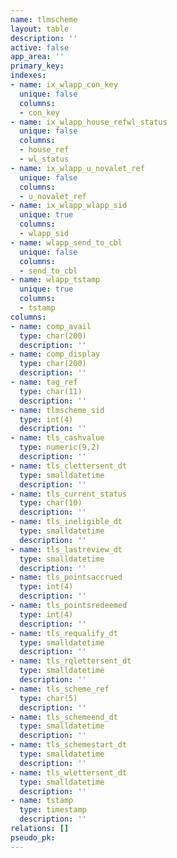 ```yaml
---
name: tlmscheme
layout: table
description: ''
active: false
app_area: ''
primary_key: 
indexes:
- name: ix_wlapp_con_key
  unique: false
  columns:
  - con_key
- name: ix_wlapp_house_refwl_status
  unique: false
  columns:
  - house_ref
  - wl_status
- name: ix_wlapp_u_novalet_ref
  unique: false
  columns:
  - u_novalet_ref
- name: ix_wlapp_wlapp_sid
  unique: true
  columns:
  - wlapp_sid
- name: wlapp_send_to_cbl
  unique: false
  columns:
  - send_to_cbl
- name: wlapp_tstamp
  unique: true
  columns:
  - tstamp
columns:
- name: comp_avail
  type: char(200)
  description: ''
- name: comp_display
  type: char(200)
  description: ''
- name: tag_ref
  type: char(11)
  description: ''
- name: tlmscheme_sid
  type: int(4)
  description: ''
- name: tls_cashvalue
  type: numeric(9,2)
  description: ''
- name: tls_clettersent_dt
  type: smalldatetime
  description: ''
- name: tls_current_status
  type: char(10)
  description: ''
- name: tls_ineligible_dt
  type: smalldatetime
  description: ''
- name: tls_lastreview_dt
  type: smalldatetime
  description: ''
- name: tls_pointsaccrued
  type: int(4)
  description: ''
- name: tls_pointsredeemed
  type: int(4)
  description: ''
- name: tls_requalify_dt
  type: smalldatetime
  description: ''
- name: tls_rqlettersent_dt
  type: smalldatetime
  description: ''
- name: tls_scheme_ref
  type: char(5)
  description: ''
- name: tls_schemeend_dt
  type: smalldatetime
  description: ''
- name: tls_schemestart_dt
  type: smalldatetime
  description: ''
- name: tls_wlettersent_dt
  type: smalldatetime
  description: ''
- name: tstamp
  type: timestamp
  description: ''
relations: []
pseudo_pk: 
---
```


